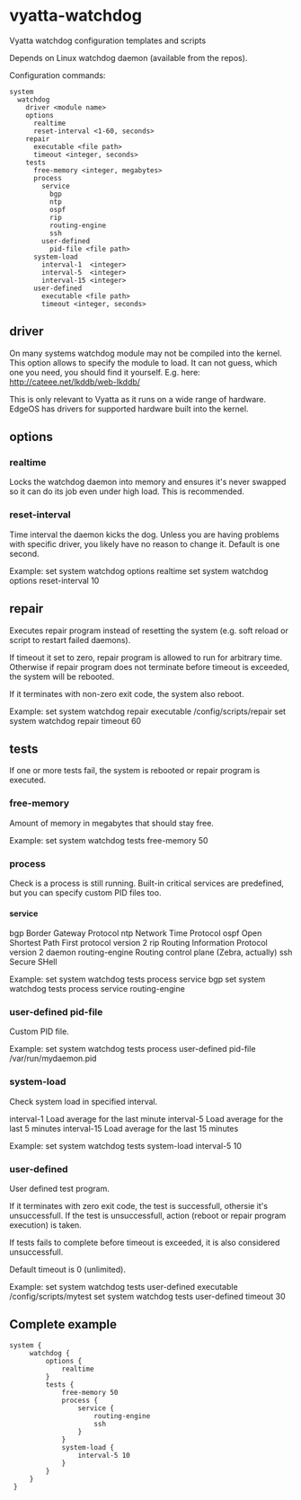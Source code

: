 vyatta-watchdog
===============

Vyatta watchdog configuration templates and scripts

Depends on Linux watchdog daemon (available from the repos).

Configuration commands:

    system
      watchdog
        driver <module name>
        options
          realtime
          reset-interval <1-60, seconds>
        repair
          executable <file path>
          timeout <integer, seconds>
        tests
          free-memory <integer, megabytes>
          process
            service
              bgp
              ntp
              ospf
              rip
              routing-engine
              ssh
            user-defined
              pid-file <file path>
          system-load
            interval-1  <integer>
            interval-5  <integer>
            interval-15 <integer>
          user-defined
            executable <file path>
            timeout <integer, seconds>
    
## driver

On many systems watchdog module may not be compiled into the kernel.
This option allows to specify the module to load. It can not guess,
which one you need, you should find it yourself. E.g. here:
http://cateee.net/lkddb/web-lkddb/

This is only relevant to Vyatta as it runs on a wide range of
hardware. EdgeOS has drivers for supported hardware built into
the kernel.

## options

### realtime
Locks the watchdog daemon into memory and ensures
it's never swapped so it can do its job even under high load.
This is recommended.

### reset-interval
Time interval the daemon kicks the dog.
Unless you are having problems with specific driver,
you likely have no reason to change it. Default is one second.

Example:
set system watchdog options realtime
set system watchdog options reset-interval 10

## repair

Executes repair program instead of resetting the system
(e.g. soft reload or script to restart failed daemons).

If timeout it set to zero, repair program is allowed to
run for arbitrary time. Otherwise if repair program
does not terminate before timeout is exceeded,
the system will be rebooted.

If it terminates with non-zero exit code, the system
also reboot.

Example:
set system watchdog repair executable /config/scripts/repair
set system watchdog repair timeout 60

## tests

If one or more tests fail, the system is rebooted or
repair program is executed.

### free-memory

Amount of memory in megabytes that should stay free.

Example:
set system watchdog tests free-memory 50

### process

Check is a process is still running. Built-in critical
services are predefined, but you can specify custom
PID files too.

#### service

bgp             Border Gateway Protocol
ntp             Network Time Protocol 
ospf            Open Shortest Path First protocol version 2
rip             Routing Information Protocol version 2 daemon
routing-engine  Routing control plane (Zebra, actually)
ssh             Secure SHell

Example:
set system watchdog tests process service bgp
set system watchdog tests process service routing-engine

### user-defined pid-file

Custom PID file.

Example:
set system watchdog tests process user-defined pid-file /var/run/mydaemon.pid

### system-load

Check system load in specified interval.

interval-1   Load average for the last minute
interval-5   Load average for the last 5 minutes
interval-15  Load average for the last 15 minutes

Example:
set system watchdog tests system-load interval-5 10

### user-defined

User defined test program.

If it terminates with zero exit code, the test is successfull,
othersie it's unsuccessfull. If the test is unsuccessfull,
action (reboot or repair program execution) is taken.

If tests fails to complete before timeout is exceeded,
it is also considered unsuccessfull.

Default timeout is 0 (unlimited).

Example:
set system watchdog tests user-defined executable /config/scripts/mytest
set system watchdog tests user-defined timeout 30

## Complete example

    system {
         watchdog {
             options {
                 realtime
             }
             tests {
                 free-memory 50
                 process {
                     service {
                         routing-engine
                         ssh
                     }
                 }
                 system-load {
                     interval-5 10
                 }
             }
         }
     }

